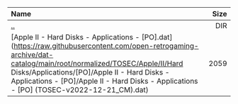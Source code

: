 |Name|Size|
|:---|---:|
|[..](../index.html)|DIR|
|[Apple II - Hard Disks - Applications - [PO].dat](https://raw.githubusercontent.com/open-retrogaming-archive/dat-catalog/main/root/normalized/TOSEC/Apple/II/Hard Disks/Applications/[PO]/Apple II - Hard Disks - Applications - [PO]/Apple II - Hard Disks - Applications - [PO] (TOSEC-v2022-12-21_CM).dat)|2059|
